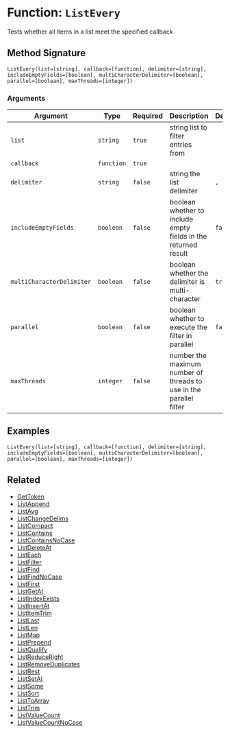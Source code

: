 [comment]: # (Note: This documentation is generated dynamically in the build process.  To modify the contents, change the javadoc on the _invoke method of the BIF class)

# Function: `ListEvery`

Tests whether all items in a list meet the specified callback

## Method Signature
```
ListEvery(list=[string], callback=[function], delimiter=[string], includeEmptyFields=[boolean], multiCharacterDelimiter=[boolean], parallel=[boolean], maxThreads=[integer])
```
### Arguments

| Argument | Type | Required | Description | Default |
|----------|------|----------|-------------|---------|
| `list` | `string` | `true` | string list to filter entries from |  |
| `callback` | `function` | `true` |  |  |
| `delimiter` | `string` | `false` | string the list delimiter | `,` |
| `includeEmptyFields` | `boolean` | `false` | boolean whether to include empty fields in the returned result | `false` |
| `multiCharacterDelimiter` | `boolean` | `false` | boolean whether the delimiter is multi-character | `true` |
| `parallel` | `boolean` | `false` | boolean whether to execute the filter in parallel | `false` |
| `maxThreads` | `integer` | `false` | number the maximum number of threads to use in the parallel filter |  |

## Examples

```
ListEvery(list=[string], callback=[function], delimiter=[string], includeEmptyFields=[boolean], multiCharacterDelimiter=[boolean], parallel=[boolean], maxThreads=[integer])
```

## Related
  * [GetToken](GetToken.md)
  * [ListAppend](ListAppend.md)
  * [ListAvg](ListAvg.md)
  * [ListChangeDelims](ListChangeDelims.md)
  * [ListCompact](ListCompact.md)
  * [ListContains](ListContains.md)
  * [ListContainsNoCase](ListContainsNoCase.md)
  * [ListDeleteAt](ListDeleteAt.md)
  * [ListEach](ListEach.md)
  * [ListFilter](ListFilter.md)
  * [ListFind](ListFind.md)
  * [ListFindNoCase](ListFindNoCase.md)
  * [ListFirst](ListFirst.md)
  * [ListGetAt](ListGetAt.md)
  * [ListIndexExists](ListIndexExists.md)
  * [ListInsertAt](ListInsertAt.md)
  * [ListItemTrim](ListItemTrim.md)
  * [ListLast](ListLast.md)
  * [ListLen](ListLen.md)
  * [ListMap](ListMap.md)
  * [ListPrepend](ListPrepend.md)
  * [ListQualify](ListQualify.md)
  * [ListReduceRight](ListReduceRight.md)
  * [ListRemoveDuplicates](ListRemoveDuplicates.md)
  * [ListRest](ListRest.md)
  * [ListSetAt](ListSetAt.md)
  * [ListSome](ListSome.md)
  * [ListSort](ListSort.md)
  * [ListToArray](ListToArray.md)
  * [ListTrim](ListTrim.md)
  * [ListValueCount](ListValueCount.md)
  * [ListValueCountNoCase](ListValueCountNoCase.md)
